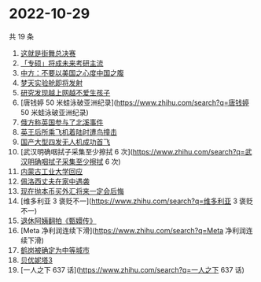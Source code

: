 # 2022-10-29

共 19 条

<!-- BEGIN -->
<!-- 最后更新时间 Sat Oct 29 2022 23:12:01 GMT+0800 (China Standard Time) -->

1. [这就是街舞总决赛](https://www.zhihu.com/search?q=这就是街舞总决赛)
1. [「专硕」将成未来考研主流](https://www.zhihu.com/search?q=「专硕」将成未来考研主流)
1. [中方：不要以美国之心度中国之腹](https://www.zhihu.com/search?q=中方：不要以美国之心度中国之腹)
1. [梦天实验舱即将发射](https://www.zhihu.com/search?q=梦天实验舱即将发射)
1. [研究发现越上网越不爱生孩子](https://www.zhihu.com/search?q=研究发现越上网越不爱生孩子)
1. [唐钱婷 50 米蛙泳破亚洲纪录](https://www.zhihu.com/search?q=唐钱婷 50 米蛙泳破亚洲纪录)
1. [俄方称英国参与了北溪事件](https://www.zhihu.com/search?q=俄方称英国参与了北溪事件)
1. [英王后所乘飞机着陆时遭鸟撞击](https://www.zhihu.com/search?q=英王后所乘飞机着陆时遭鸟撞击)
1. [国产大型四发无人机成功首飞](https://www.zhihu.com/search?q=国产大型四发无人机成功首飞)
1. [武汉明确咽拭子采集至少擦拭 6 次](https://www.zhihu.com/search?q=武汉明确咽拭子采集至少擦拭 6 次)
1. [内蒙古工业大学回应](https://www.zhihu.com/search?q=内蒙古工业大学回应)
1. [佩洛西丈夫在家中遇袭](https://www.zhihu.com/search?q=佩洛西丈夫在家中遇袭)
1. [现在抛本币买外汇将来一定会后悔](https://www.zhihu.com/search?q=现在抛本币买外汇将来一定会后悔)
1. [维多利亚 3 褒贬不一](https://www.zhihu.com/search?q=维多利亚 3 褒贬不一)
1. [退休阿姨翻拍《甄嬛传》](https://www.zhihu.com/search?q=退休阿姨翻拍《甄嬛传》)
1. [Meta 净利润连续下滑](https://www.zhihu.com/search?q=Meta 净利润连续下滑)
1. [鹤岗被确定为中等城市](https://www.zhihu.com/search?q=鹤岗被确定为中等城市)
1. [贝优妮塔3](https://www.zhihu.com/search?q=贝优妮塔3)
1. [一人之下 637 话](https://www.zhihu.com/search?q=一人之下 637 话)

<!-- END -->
